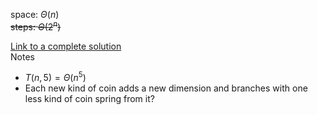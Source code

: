 space: $\Theta(n)$  
<del>
steps: $\Theta(2^n)$ 
</del>

[Link to a complete solution](https://codology.net/post/sicp-solution-exercise-1-14)  
Notes
- $T(n, 5) = \Theta(n^5)$
- Each new kind of coin adds a new dimension and branches with one less kind of coin spring from it? 